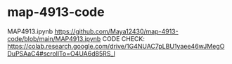 # map-4913-code
MAP4913.ipynb
https://github.com/Maya12430/map-4913-code/blob/main/MAP4913.ipynb
CODE CHECK: https://colab.research.google.com/drive/1G4NUAC7pLBU1yaee46wJMegODuPSAaC4#scrollTo=O4UA6d85RS_l
